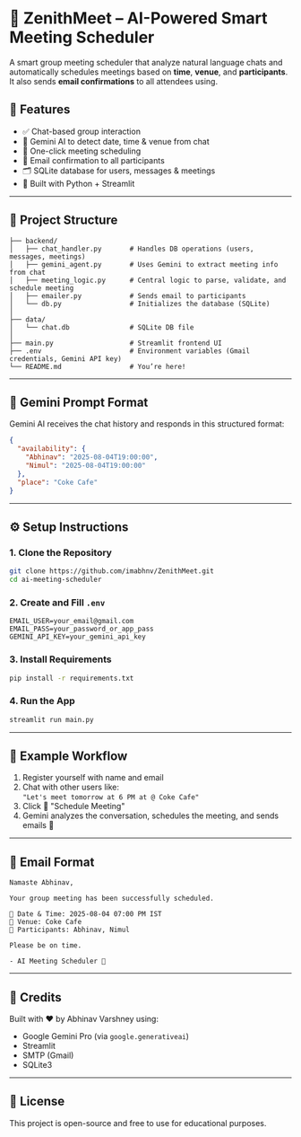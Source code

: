 # 🤖 ZenithMeet – AI-Powered Smart Meeting Scheduler

A smart group meeting scheduler that analyze natural language chats and automatically schedules meetings based on **time**, **venue**, and **participants**. It also sends **email confirmations** to all attendees using.

## 🚀 Features

- ✅ Chat-based group interaction
- 🧠 Gemini AI to detect date, time & venue from chat
- 📅 One-click meeting scheduling
- 📧 Email confirmation to all participants
- 🗂️ SQLite database for users, messages & meetings
- 🎯 Built with Python + Streamlit

---

## 📂 Project Structure

```
├── backend/
│   ├── chat_handler.py       # Handles DB operations (users, messages, meetings)
│   ├── gemini_agent.py       # Uses Gemini to extract meeting info from chat
│   ├── meeting_logic.py      # Central logic to parse, validate, and schedule meeting
│   ├── emailer.py            # Sends email to participants
│   └── db.py                 # Initializes the database (SQLite)
│
├── data/
│   └── chat.db               # SQLite DB file
│
├── main.py                   # Streamlit frontend UI
├── .env                      # Environment variables (Gmail credentials, Gemini API key)
└── README.md                 # You’re here!
```

---

## 🧠 Gemini Prompt Format

Gemini AI receives the chat history and responds in this structured format:
```json
{
  "availability": {
    "Abhinav": "2025-08-04T19:00:00",
    "Nimul": "2025-08-04T19:00:00"
  },
  "place": "Coke Cafe"
}
```

---

## ⚙️ Setup Instructions

### 1. Clone the Repository

```bash
git clone https://github.com/imabhnv/ZenithMeet.git
cd ai-meeting-scheduler
```

### 2. Create and Fill `.env`

```
EMAIL_USER=your_email@gmail.com
EMAIL_PASS=your_password_or_app_pass
GEMINI_API_KEY=your_gemini_api_key
```

### 3. Install Requirements

```bash
pip install -r requirements.txt
```

### 4. Run the App

```bash
streamlit run main.py
```

---

## 🧪 Example Workflow

1. Register yourself with name and email
2. Chat with other users like:  
   `"Let's meet tomorrow at 6 PM at @ Coke Cafe"`  
3. Click 📅 "Schedule Meeting"
4. Gemini analyzes the conversation, schedules the meeting, and sends emails 🎉

---

## 💌 Email Format

```
Namaste Abhinav,

Your group meeting has been successfully scheduled.

📅 Date & Time: 2025-08-04 07:00 PM IST
📍 Venue: Coke Cafe
👥 Participants: Abhinav, Nimul

Please be on time.

- AI Meeting Scheduler 🤖
```

---

## 🙌 Credits

Built with ❤️ by Abhinav Varshney using:
- Google Gemini Pro (via `google.generativeai`)
- Streamlit
- SMTP (Gmail)
- SQLite3

---

## 📃 License

This project is open-source and free to use for educational purposes.
